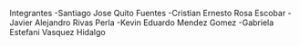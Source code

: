 Integrantes
-Santiago Jose Quito Fuentes
-Cristian Ernesto Rosa Escobar
-Javier Alejandro Rivas Perla
-Kevin Eduardo Mendez Gomez
-Gabriela Estefani Vasquez Hidalgo
